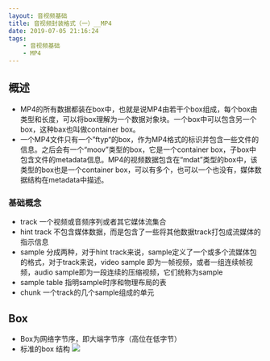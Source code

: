 ```yaml
---
layout: 音视频基础
title: 音视频封装格式（一）__MP4
date: 2019-07-05 21:16:24
tags:
    - 音视频基础
    - MP4
---
```


## 概述

* MP4的所有数据都装在box中，也就是说MP4由若干个box组成，每个box由类型和长度，可以将box理解为一个数据对象块。一个box中可以包含另一个box，这种bax也叫做container box。
* 一个MP4文件只有一个”ftyp“的box，作为MP4格式的标识并包含一些文件的信息。之后会有一个“moov”类型的box，它是一个container box，子box中包含文件的metadata信息。MP4的视频数据包含在“mdat”类型的box中，该类型的box也是一个container box，可以有多个，也可以一个也没有，媒体数据结构在metadata中描述。

### 基础概念

* track 一个视频或音频序列或者其它媒体流集合
* hint track 不包含媒体数据，而是包含了一些将其他数据track打包成流媒体的指示信息
* sample 分成两种，对于hint track来说，sample定义了一个或多个流媒体包的格式，对于track来说，video sample 即为一帧视频，或者一组连续帧视频，audio sample即为一段连续的压缩视频，它们统称为sample
* sample table 指明sample时序和物理布局的表
* chunk 一个track的几个sample组成的单元

## Box

* Box为网络字节序，即大端字节序（高位在低字节）
* 标准的box 结构
![](http://60.205.3.9/img/mp4_box.jpg)
